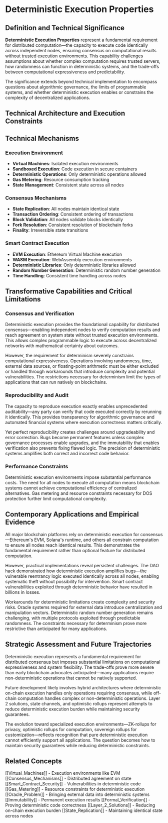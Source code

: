 # Deterministic Execution Properties

## Definition and Technical Significance

**Deterministic Execution Properties** represent a fundamental requirement for distributed computation—the capacity to execute code identically across independent nodes, ensuring consensus on computational results without trusted execution environments. This capability challenges assumptions about whether complex computation requires trusted servers, how randomness can function in deterministic systems, and the trade-offs between computational expressiveness and predictability.

The significance extends beyond technical implementation to encompass questions about algorithmic governance, the limits of programmable systems, and whether deterministic execution enables or constrains the complexity of decentralized applications.

## Technical Architecture and Execution Constraints

## Technical Mechanisms

### Execution Environment
- **Virtual Machines**: Isolated execution environments
- **Sandboxed Execution**: Code execution in secure containers
- **Deterministic Operations**: Only deterministic operations allowed
- **Gas Metering**: Resource consumption tracking
- **State Management**: Consistent state across all nodes

### Consensus Mechanisms
- **State Replication**: All nodes maintain identical state
- **Transaction Ordering**: Consistent ordering of transactions
- **Block Validation**: All nodes validate blocks identically
- **Fork Resolution**: Consistent resolution of blockchain forks
- **Finality**: Irreversible state transitions

### Smart Contract Execution
- **EVM Execution**: Ethereum Virtual Machine execution
- **WASM Execution**: WebAssembly execution environments
- **Deterministic Libraries**: Only deterministic libraries allowed
- **Random Number Generation**: Deterministic random number generation
- **Time Handling**: Consistent time handling across nodes

## Transformative Capabilities and Critical Limitations

### Consensus and Verification

Deterministic execution provides the foundational capability for distributed consensus—enabling independent nodes to verify computation results and reach agreement on system state without trusted execution environments. This allows complex programmable logic to execute across decentralized networks with mathematical certainty about outcomes.

However, the requirement for determinism severely constrains computational expressiveness. Operations involving randomness, time, external data sources, or floating-point arithmetic must be either excluded or handled through workarounds that introduce complexity and potential vulnerabilities. The restrictions necessary for determinism limit the types of applications that can run natively on blockchains.

### Reproducibility and Audit

The capacity to reproduce execution exactly enables unprecedented auditability—any party can verify that code executed correctly by rerunning it identically. This provides transparency for algorithmic governance and automated financial systems where execution correctness matters critically.

Yet perfect reproducibility creates challenges around upgradeability and error correction. Bugs become permanent features unless complex governance processes enable upgrades, and the immutability that enables verification also prevents fixing flawed logic. The precision of deterministic systems amplifies both correct and incorrect code behavior.

### Performance Constraints

Deterministic execution environments impose substantial performance costs. The need for all nodes to execute all computation means blockchain systems cannot achieve computational efficiency of centralized alternatives. Gas metering and resource constraints necessary for DOS protection further limit computational complexity.

## Contemporary Applications and Empirical Evidence

All major blockchain platforms rely on deterministic execution for consensus—Ethereum's EVM, Solana's runtime, and others all constrain computation to ensure all nodes reach identical results. This demonstrates the fundamental requirement rather than optional feature for distributed computation.

However, practical implementations reveal persistent challenges. The DAO hack demonstrated how deterministic execution amplifies bugs—the vulnerable reentrancy logic executed identically across all nodes, enabling systematic theft without possibility for intervention. Smart contract vulnerabilities exploited through deterministic behavior have resulted in billions in losses.

Workarounds for deterministic limitations create complexity and security risks. Oracle systems required for external data introduce centralization and manipulation vectors. Deterministic random number generation remains challenging, with multiple protocols exploited through predictable randomness. The constraints necessary for determinism prove more restrictive than anticipated for many applications.

## Strategic Assessment and Future Trajectories

Deterministic execution represents a fundamental requirement for distributed consensus but imposes substantial limitations on computational expressiveness and system flexibility. The trade-offs prove more severe than early blockchain advocates anticipated—many applications require non-deterministic operations that cannot be natively supported.

Future development likely involves hybrid architectures where deterministic on-chain execution handles only operations requiring consensus, while off-chain computation handles complex or non-deterministic operations. Layer 2 solutions, state channels, and optimistic rollups represent attempts to reduce deterministic execution burden while maintaining security guarantees.

The evolution toward specialized execution environments—ZK-rollups for privacy, optimistic rollups for computation, sovereign rollups for customization—reflects recognition that pure deterministic execution cannot efficiently support all applications. The question becomes how to maintain security guarantees while reducing deterministic constraints.

## Related Concepts

[[Virtual_Machines]] - Execution environments like EVM
[[Consensus_Mechanisms]] - Distributed agreement on state
[[Smart_Contract_Security]] - Vulnerabilities in deterministic code
[[Gas_Metering]] - Resource constraints for deterministic execution
[[Oracle_Problem]] - Bringing external data into deterministic systems
[[Immutability]] - Permanent execution results
[[Formal_Verification]] - Proving deterministic code correctness
[[Layer_2_Solutions]] - Reducing on-chain execution burden
[[State_Replication]] - Maintaining identical state across nodes